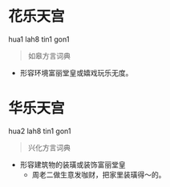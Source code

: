 # 花乐天宫
hua1 lah8 tin1 gon1
> 如皋方言词典
- 形容环境富丽堂皇或嬉戏玩乐无度。

# 华乐天宫
hua2 lah8 tin1 gon1
> 兴化方言词典
- 形容建筑物的装璜或装饰富丽堂皇
  - 周老二做生意发咖财，把家里装璜得～的。
